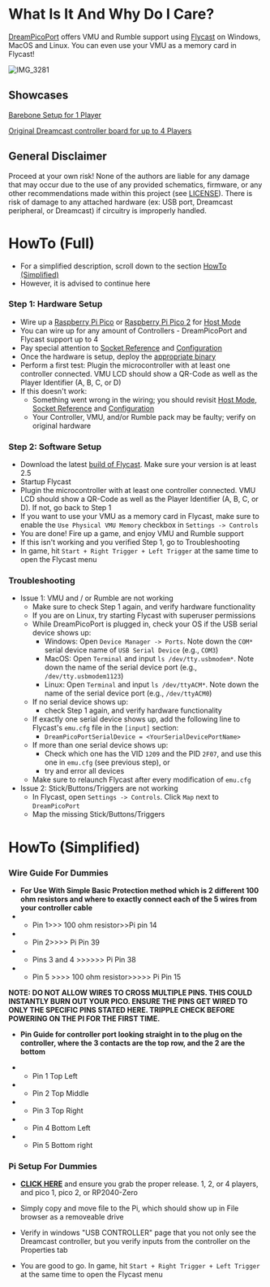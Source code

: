 # What Is It And Why Do I Care?

[DreamPicoPort](https://github.com/OrangeFox86/DreamPicoPort) offers VMU and Rumble support using [Flycast](https://github.com/flyinghead/flycast) on Windows, MacOS and Linux. You can even use your VMU as a memory card in Flycast!

![IMG_3281](https://github.com/user-attachments/assets/67826626-f89e-4b31-8cfa-329b92515d48)

## Showcases
[Barebone Setup for 1 Player](https://youtu.be/Nj4dRMZ_jB0)

[Original Dreamcast controller board for up to 4 Players](https://youtu.be/cNRGM1di1Js)

## General Disclaimer

Proceed at your own risk! None of the authors are liable for any damage that may occur due to the use of any provided schematics, firmware, or any other recommendations made within this project (see [LICENSE](https://github.com/OrangeFox86/DreamPicoPort/blob/main/LICENSE.md)). There is risk of damage to any attached hardware (ex: USB port, Dreamcast peripheral, or Dreamcast) if circuitry is improperly handled.

# HowTo (Full)
- For a simplified description, scroll down to the section [HowTo (Simplified)](https://github.com/TheArcadeStriker/flycast-wiki/wiki/DreamPicoPort-Support#howto-simplified)
- However, it is advised to continue here

### Step 1: Hardware Setup
- Wire up a [Raspberry Pi Pico](https://www.raspberrypi.com/products/raspberry-pi-pico/) or [Raspberry Pi Pico 2](https://www.raspberrypi.com/products/raspberry-pi-pico-2/) for [Host Mode](https://github.com/OrangeFox86/DreamPicoPort/wiki/Installation-Guide#for-host-mode)
- You can wire up for any amount of Controllers - DreamPicoPort and Flycast support up to 4
- Pay special attention to [Socket Reference](https://github.com/OrangeFox86/DreamPicoPort/wiki/Installation-Guide#socket-reference) and [Configuration](https://github.com/OrangeFox86/DreamPicoPort/wiki/Installation-Guide#simple-configuration)
- Once the hardware is setup, deploy the [appropriate binary](https://github.com/OrangeFox86/DreamPicoPort/wiki/Installation-Guide#selecting-the-appropriate-binary)
- Perform a first test: Plugin the microcontroller with at least one controller connected. VMU LCD should show a QR-Code as well as the Player Identifier (A, B, C, or D)
- If this doesn't work:
    - Something went wrong in the wiring; you should revisit [Host Mode](https://github.com/OrangeFox86/DreamPicoPort/wiki/Installation-Guide#for-host-mode), [Socket Reference](https://github.com/OrangeFox86/DreamPicoPort/wiki/Installation-Guide#socket-reference) and [Configuration](https://github.com/OrangeFox86/DreamPicoPort/wiki/Installation-Guide#simple-configuration)
    - Your Controller, VMU, and/or Rumble pack may be faulty; verify on original hardware

### Step 2: Software Setup
- Download the latest [build of Flycast](https://flyinghead.github.io/flycast-builds/). Make sure your version is at least 2.5
- Startup Flycast
- Plugin the microcontroller with at least one controller connected. VMU LCD should show a QR-Code as well as the Player Identifier (A, B, C, or D). If not, go back to Step 1
- If you want to use your VMU as a memory card in Flycast, make sure to enable the `Use Physical VMU Memory` checkbox in `Settings -> Controls`
- You are done! Fire up a game, and enjoy VMU and Rumble support
- If this isn't working and you verified Step 1, go to Troubleshooting
- In game, hit `Start + Right Trigger + Left Trigger` at the same time to open the Flycast menu


### Troubleshooting
- Issue 1: VMU and / or Rumble are not working
    - Make sure to check Step 1 again, and verify hardware functionality
    - If you are on Linux, try starting Flycast with superuser permissions
    - While DreamPicoPort is plugged in, check your OS if the USB serial device shows up:
        - Windows: Open `Device Manager -> Ports`. Note down the `COM*` serial device name of `USB Serial Device` (e.g., `COM3`)
        - MacOS: Open `Terminal` and input `ls /dev/tty.usbmodem*`. Note down the name of the serial device port (e.g., `/dev/tty.usbmodem1123`)
        - Linux: Open `Terminal` and input `ls /dev/ttyACM*`. Note down the name of the serial device port (e.g., `/dev/ttyACM0`)
    - If no serial device shows up:
        - check Step 1 again, and verify hardware functionality
    - If exactly one serial device shows up, add the following line to Flycast's `emu.cfg` file in the `[input]` section:
        - `DreamPicoPortSerialDevice = <YourSerialDevicePortName>`
    - If more than one serial device shows up:
        - Check which one has the VID `1209` and the PID `2F07`, and use this one in `emu.cfg` (see previous step), or
        - try and error all devices
    - Make sure to relaunch Flycast after every modification of `emu.cfg`
- Issue 2: Stick/Buttons/Triggers are not working
    - In Flycast, open `Settings -> Controls`. Click `Map` next to `DreamPicoPort`
    - Map the missing Stick/Buttons/Triggers


# HowTo (Simplified)

### Wire Guide For Dummies

* **For Use With Simple Basic Protection method which is 2 different 100 ohm resistors and where to exactly connect each of the 5 wires from your controller cable**
* * Pin 1>>> 100 ohm resistor>>Pi pin 14
* * Pin 2>>>> Pi Pin 39
* * Pins 3 and 4 >>>>>> Pi Pin 38
* * Pin 5 >>>> 100 ohm resistor>>>>> Pi Pin 15

**NOTE: DO NOT ALLOW WIRES TO CROSS MULTIPLE PINS. THIS COULD INSTANTLY BURN OUT YOUR PICO. ENSURE THE PINS GET WIRED TO ONLY THE SPECIFIC PINS STATED HERE. TRIPPLE CHECK BEFORE POWERING ON THE PI FOR THE FIRST TIME.**

* **Pin Guide for controller port looking straight in to the plug on the controller, where the 3 contacts are the top row, and the 2 are the bottom**

* * Pin 1 Top Left
* * Pin 2 Top Middle
* * Pin 3 Top Right
* * Pin 4 Bottom Left
* * Pin 5 Bottom right

### Pi Setup For Dummies

* **[CLICK HERE](https://github.com/OrangeFox86/DreamPicoPort/wiki/Installation-Guide#selecting-the-appropriate-binary)** and ensure you grab the proper release. 1, 2, or 4 players, and pico 1, pico 2, or RP2040-Zero

* Simply copy and move file to the Pi, which should show up in File browser as a removeable drive

* Verify in windows "USB CONTROLLER" page that you not only see the Dreamcast controller, but you verify inputs from the controller on the Properties tab

* You are good to go. In game, hit `Start + Right Trigger + Left Trigger` at the same time to open the Flycast menu